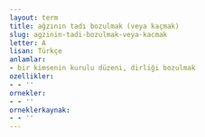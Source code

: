 ```yaml
---
layout: term
title: ağzının tadı bozulmak (veya kaçmak)
slug: agzinin-tadi-bozulmak-veya-kacmak
letter: A
lisan: Türkçe
anlamlar:
- bir kimsenin kurulu düzeni, dirliği bozulmak
ozellikler:
- - ''
ornekler:
- - ''
orneklerkaynak:
- - ''
---
```

